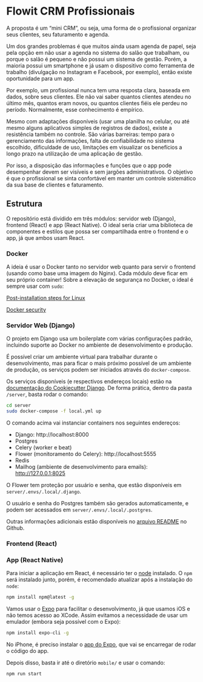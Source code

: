 # Flowit CRM Profissionais

A proposta é um “mini CRM”, ou seja, uma forma de o profissional organizar seus clientes, seu faturamento e agenda.

Um dos grandes problemas é que muitos ainda usam agenda de papel, seja pela opção em não usar a agenda no sistema do salão que trabalham, ou porque o salão é pequeno e não possui um sistema de gestão. Porém, a maioria possui um smartphone e já usam o dispositivo como ferramenta de trabalho (divulgação no Instagram e Facebook, por exemplo), então existe oportunidade para um app.

Por exemplo, um profissional nunca tem uma resposta clara, baseada em dados, sobre seus clientes. Ele não vai saber quantos clientes atendeu no último mês, quantos eram novos, ou quantos clientes fiéis ele perdeu no período. Normalmente, esse conhecimento é empírico.

Mesmo com adaptações disponíveis (usar uma planilha no celular, ou até mesmo alguns aplicativos simples de registros de dados), existe a resistência também no controle. São várias barreiras: tempo para o gerenciamento das informações, falta de confiabilidade no sistema escolhido, dificuldade de uso, limitações em visualizar os benefícios a longo prazo na utilização de uma aplicação de gestão.

Por isso, a disposição das informações e funções que o app pode desempenhar devem ser visíveis e sem jargões administrativos. O objetivo é que o profissional se sinta confortável em manter um controle sistemático da sua base de clientes e faturamento.

## Estrutura

O repositório está dividido em três módulos: servidor web (Django), frontend (React) e app (React Native). O ideal seria criar uma biblioteca de componentes e estilos que possa ser compartilhada entre o frontend e o app, já que ambos usam React.

### Docker

A ideia é usar o Docker tanto no servidor web quanto para servir o frontend (usando como base uma imagem do Nginx). Cada módulo deve ficar em seu próprio container!
Sobre a elevação de segurança no Docker, o ideal é sempre usar com `sudo`:

[Post-installation steps for Linux](https://docs.docker.com/install/linux/linux-postinstall/)

[Docker security](https://docs.docker.com/engine/security/security/#/docker-daemon-attack-surface)

### Servidor Web (Django)

O projeto em Django usa um boilerplate com várias configurações padrão, incluindo suporte ao Docker no ambiente de desenvolvimento e produção.

É possível criar um ambiente virtual para trabalhar durante o desenvolvimento, mas para ficar o mais próximo possível de um ambiente de produção, os serviços podem ser iniciados através do `docker-compose`.

Os serviços disponíveis (e respectivos endereços locais) estão na [documentação do Cookiecutter Django](https://cookiecutter-django.readthedocs.io/en/latest/developing-locally-docker.html). De forma prática, dentro da pasta `/server`, basta rodar o comando:

```sh
cd server
sudo docker-compose -f local.yml up
```

O comando acima vai instanciar containers nos seguintes endereços:

- Django: http://localhost:8000
- Postgres
- Celery (worker e beat)
- Flower (monitoramento do Celery): http://localhost:5555
- Redis
- Mailhog (ambiente de desenvolvimento para emails): http://127.0.0.1:8025

O Flower tem proteção por usuário e senha, que estão disponíveis em `server/.envs/.local/.django`.

O usuário e senha do Postgres também são gerados automaticamente, e podem ser acessados em `server/.envs/.local/.postgres`.

Outras informações adicionais estão disponíveis no [arquivo README](https://github.com/alexismayfire/crm_profissionais/tree/master/server) no Github.

### Frontend (React)

### App (React Native)

Para iniciar a aplicação em React, é necessário ter o [node](https://nodejs.org/en/) instalado. O `npm` será instalado junto, porém, é recomendado atualizar após a instalação do `node`:

```sh
npm install npm@latest -g
```

Vamos usar o [Expo](https://expo.io/learn) para facilitar o desenvolvimento, já que usamos iOS e não temos acesso ao XCode. Assim evitamos a necessidade de usar um emulador (embora seja possível com o Expo):

```sh
npm install expo-cli -g
```

No iPhone, é preciso instalar o [app do Expo](https://apps.apple.com/br/app/expo-client/id982107779), que vai se encarregar de rodar o código do app.

Depois disso, basta ir até o diretório `mobile/` e usar o comando:

```sh
npm run start
```
